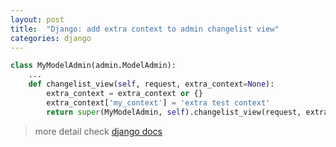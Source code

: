 ```yaml
---
layout: post
title:  "Django: add extra context to admin changelist view"
categories: django
---
```




```python
class MyModelAdmin(admin.ModelAdmin):
    ...
    def changelist_view(self, request, extra_context=None):
        extra_context = extra_context or {}
        extra_context['my_context'] = 'extra test context'
        return super(MyModelAdmin, self).changelist_view(request, extra_context=extra_context)
```


> more detail check [django docs](https://docs.djangoproject.com/en/dev/ref/contrib/admin/#django.contrib.admin.ModelAdmin.changelist_view)
